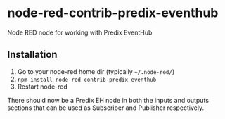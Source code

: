 # node-red-contrib-predix-eventhub
Node RED node for working with Predix EventHub

## Installation

1. Go to your node-red home dir (typically `~/.node-red/`)
2. `npm install node-red-contrib-predix-eventhub`
3. Restart node-red

There should now be a Predix EH node in both the inputs and outputs sections that can be used as Subscriber and Publisher respectively.
